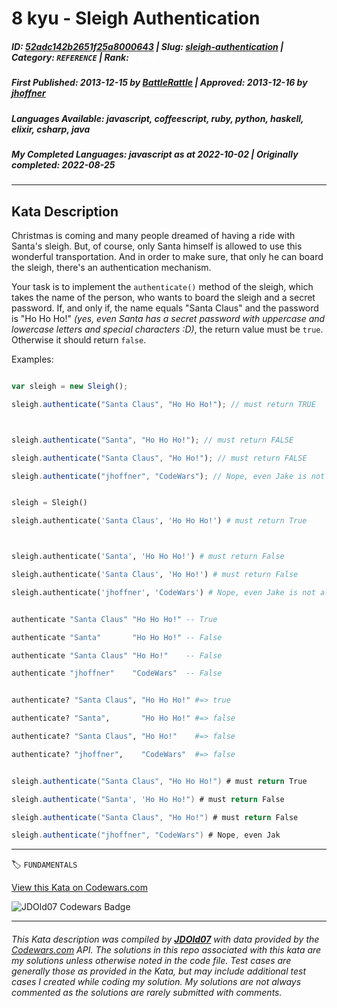 # 8 kyu - Sleigh Authentication

##### **ID**: [52adc142b2651f25a8000643](https://www.codewars.com/kata/52adc142b2651f25a8000643) | **Slug**: [sleigh-authentication](https://www.codewars.com/kata/52adc142b2651f25a8000643) | **Category**: `REFERENCE` | **Rank**: <span style="color:white">8 kyu</span>

##### **First Published**: 2013-12-15 ***by*** [BattleRattle](https://www.codewars.com/users/BattleRattle) | **Approved**: 2013-12-16 ***by*** [jhoffner](https://www.codewars.com/users/jhoffner)

##### **Languages Available**: javascript, coffeescript, ruby, python, haskell, elixir, csharp, java

##### **My Completed Languages**: javascript ***as at*** 2022-10-02 | **Originally completed**: 2022-08-25

---

## Kata Description


Christmas is coming and many people dreamed of having a ride with Santa's sleigh. But, of course, only Santa himself is allowed to use this wonderful transportation. And in order to make sure, that only he can board the sleigh, there's an authentication mechanism.



Your task is to implement the `authenticate()` method of the sleigh, which takes the name of the person, who wants to board the sleigh and a secret password. If, and only if, the name equals "Santa Claus" and the password is "Ho Ho Ho!" *(yes, even Santa has a secret password with uppercase and lowercase letters and special characters :D)*, the return value must be `true`. Otherwise it should return `false`.



Examples:



```javascript

var sleigh = new Sleigh();

sleigh.authenticate("Santa Claus", "Ho Ho Ho!"); // must return TRUE



sleigh.authenticate("Santa", "Ho Ho Ho!"); // must return FALSE

sleigh.authenticate("Santa Claus", "Ho Ho!"); // must return FALSE

sleigh.authenticate("jhoffner", "CodeWars"); // Nope, even Jake is not allowed to use the sleigh ;)

```

```python

sleigh = Sleigh()

sleigh.authenticate('Santa Claus', 'Ho Ho Ho!') # must return True



sleigh.authenticate('Santa', 'Ho Ho Ho!') # must return False

sleigh.authenticate('Santa Claus', 'Ho Ho!') # must return False

sleigh.authenticate('jhoffner', 'CodeWars') # Nope, even Jake is not allowed to use the sleigh ;)

```

```haskell

authenticate "Santa Claus" "Ho Ho Ho!" -- True

authenticate "Santa"       "Ho Ho Ho!" -- False

authenticate "Santa Claus" "Ho Ho!"    -- False

authenticate "jhoffner"    "CodeWars"  -- False

```

```elixir

authenticate? "Santa Claus", "Ho Ho Ho!" #=> true

authenticate? "Santa",       "Ho Ho Ho!" #=> false

authenticate? "Santa Claus", "Ho Ho!"    #=> false

authenticate? "jhoffner",    "CodeWars"  #=> false

```

```java

sleigh.authenticate("Santa Claus", "Ho Ho Ho!") # must return True

sleigh.authenticate("Santa', 'Ho Ho Ho!") # must return False

sleigh.authenticate("Santa Claus", "Ho Ho!") # must return False

sleigh.authenticate("jhoffner", "CodeWars") # Nope, even Jak

```



---


🏷 `FUNDAMENTALS`


[View this Kata on Codewars.com](https://www.codewars.com/kata/52adc142b2651f25a8000643)

![](https://www.codewars.com/users/jdold07/badges/large "JDOld07 Codewars Badge")

---

###### *This Kata description was compiled by [**JDOld07**](https://tpstech.dev) with data provided by the [Codewars.com](https://www.codewars.com) API.  The solutions in this repo associated with this kata are my solutions unless otherwise noted in the code file.  Test cases are generally those as provided in the Kata, but may include additional test cases I created while coding my solution.  My solutions are not always commented as the solutions are rarely submitted with comments.*

